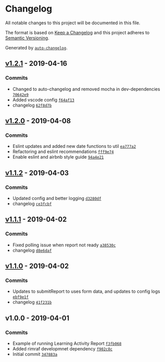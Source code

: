 # Changelog

All notable changes to this project will be documented in this file.

The format is based on [Keep a Changelog](http://keepachangelog.com/en/1.0.0/)
and this project adheres to [Semantic Versioning](http://semver.org/spec/v2.0.0.html).

Generated by [`auto-changelog`](https://github.com/CookPete/auto-changelog).

## [v1.2.1](https://github.com/martinholden-skillsoft/node-percipio-report/compare/v1.2.0...v1.2.1) - 2019-04-16

### Commits

- Changed to auto-changelog and removed mocha in dev-dependencies [`70642e9`](https://github.com/martinholden-skillsoft/node-percipio-report/commit/70642e98fbf4f1ba28d5db842d4c2929a233a69f)
- Added vscode config [`f64af13`](https://github.com/martinholden-skillsoft/node-percipio-report/commit/f64af132b38515f6d5a3fab9432b922bf0f842c9)
- changelog [`62f8d7b`](https://github.com/martinholden-skillsoft/node-percipio-report/commit/62f8d7b6d465dd821d9c3a9de701821708a75794)

## [v1.2.0](https://github.com/martinholden-skillsoft/node-percipio-report/compare/v1.1.2...v1.2.0) - 2019-04-08

### Commits

- Eslint updates and added new date functions to util [`ea777a2`](https://github.com/martinholden-skillsoft/node-percipio-report/commit/ea777a2950dfe69dccd36e37ad74f0b7e8c82f75)
- Refactoring and eslint recommendations [`fff9e74`](https://github.com/martinholden-skillsoft/node-percipio-report/commit/fff9e74214ced7d41621fe43bbc44ca656f2f619)
- Enable eslint and airbnb style guide [`94a4e21`](https://github.com/martinholden-skillsoft/node-percipio-report/commit/94a4e21c1aa430f5d9731a379b4558ca5a9b31b9)

## [v1.1.2](https://github.com/martinholden-skillsoft/node-percipio-report/compare/v1.1.1...v1.1.2) - 2019-04-03

### Commits

- Updated config and better logging [`d3280df`](https://github.com/martinholden-skillsoft/node-percipio-report/commit/d3280df323d387f1c6061d7b36039455146ec4af)
- changelog [`ce3fcbf`](https://github.com/martinholden-skillsoft/node-percipio-report/commit/ce3fcbfb33f3b1aed993c87d8a4dff8846e998f7)

## [v1.1.1](https://github.com/martinholden-skillsoft/node-percipio-report/compare/v1.1.0...v1.1.1) - 2019-04-02

### Commits

- Fixed polling issue when report not ready [`a38530c`](https://github.com/martinholden-skillsoft/node-percipio-report/commit/a38530c8b8e96284831cac81d98cb87e25724fc6)
- changelog [`d8e6daf`](https://github.com/martinholden-skillsoft/node-percipio-report/commit/d8e6daf4174f4d2e7ef55f39f86f7254b424c102)

## [v1.1.0](https://github.com/martinholden-skillsoft/node-percipio-report/compare/v1.0.0...v1.1.0) - 2019-04-02

### Commits

- Updates to submitReport to uses form data, and updates to config logs [`ebf9e1f`](https://github.com/martinholden-skillsoft/node-percipio-report/commit/ebf9e1ff17062909da260239ceacaf532556c7ba)
- changelog [`41f231b`](https://github.com/martinholden-skillsoft/node-percipio-report/commit/41f231b79268a028627097b9d56e4e3dc1e6ed03)

## v1.0.0 - 2019-04-01

### Commits

- Example of running Learning Activity Report [`f3fb068`](https://github.com/martinholden-skillsoft/node-percipio-report/commit/f3fb0689514bc05b7d264ccdbe6b6150971dd467)
- Added rimraf developmnet dependency [`f902c8c`](https://github.com/martinholden-skillsoft/node-percipio-report/commit/f902c8c0bd70b126b32be7ec1e2d236c2013023e)
- Initial commit [`347883a`](https://github.com/martinholden-skillsoft/node-percipio-report/commit/347883ab90a469e32f383283fadf6b34155dc46e)
